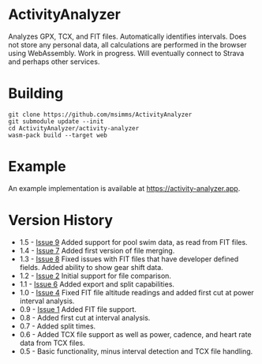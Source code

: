 # ActivityAnalyzer

Analyzes GPX, TCX, and FIT files.  Automatically identifies intervals. Does not store any personal data, all calculations are performed in the browser using WebAssembly. Work in progress. Will eventually connect to Strava and perhaps other services.

# Building

```
git clone https://github.com/msimms/ActivityAnalyzer
git submodule update --init
cd ActivityAnalyzer/activity-analyzer
wasm-pack build --target web
```

# Example

An example implementation is available at https://activity-analyzer.app.

# Version History

* 1.5 - [Issue 9](https://github.com/msimms/ActivityAnalyzer/issues/9) Added support for pool swim data, as read from FIT files.
* 1.4 - [Issue 7](https://github.com/msimms/ActivityAnalyzer/issues/7) Added first version of file merging.
* 1.3 - [Issue 8](https://github.com/msimms/ActivityAnalyzer/issues/8) Fixed issues with FIT files that have developer defined fields. Added ability to show gear shift data.
* 1.2 - [Issue 2](https://github.com/msimms/ActivityAnalyzer/issues/2) Initial support for file comparison.
* 1.1 - [Issue 6](https://github.com/msimms/ActivityAnalyzer/issues/6) Added export and split capabilities.
* 1.0 - [Issue 4](https://github.com/msimms/ActivityAnalyzer/issues/4) Fixed FIT file altitude readings and added first cut at power interval analysis.
* 0.9 - [Issue 1](https://github.com/msimms/ActivityAnalyzer/issues/1) Added FIT file support.
* 0.8 - Added first cut at interval analysis.
* 0.7 - Added split times.
* 0.6 - Added TCX file support as well as power, cadence, and heart rate data from TCX files.
* 0.5 - Basic functionality, minus interval detection and TCX file handling.

